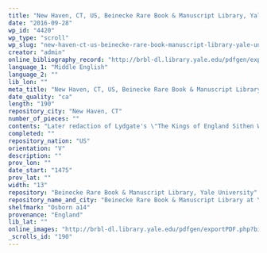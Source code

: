 ```yaml
---
title: "New Haven, CT, US, Beinecke Rare Book & Manuscript Library, Yale University, Osborn a14"
date: "2016-09-28"
wp_id: "4420"
wp_type: "scroll"
wp_slug: "new-haven-ct-us-beinecke-rare-book-manuscript-library-yale-university-osborn-a14"
creator: "admin"
online_bibliography_record: "http://brbl-dl.library.yale.edu/pdfgen/exportPDF.php?bibid=10877313&solrid=3812495"
language_1: "Middle English"
language_2: ""
lib_lon: ""
meta_title: "New Haven, CT, US, Beinecke Rare Book & Manuscript Library, Yale University, Osborn a14"
date_quality: "ca"
length: "190"
repository_city: "New Haven, CT"
number_of_pieces: ""
contents: "Later redaction of Lydgate's \"The Kings of England Sithen William the Conqueror,\" the reigns of the kings of England beginning with William, Duke of Normandy and continuing to the reign of Henry VI."
completed: ""
repository_nation: "US"
orientation: "V"
description: ""
prov_lon: ""
date_start: "1475"
prov_lat: ""
width: "13"
repository: "Beinecke Rare Book & Manuscript Library, Yale University"
repository_name_and_city: "Beinecke Rare Book & Manuscript Library at Yale University, New Haven CT US"
shelfmark: "Osborn a14"
provenance: "England"
lib_lat: ""
online_images: "http://brbl-dl.library.yale.edu/pdfgen/exportPDF.php?bibid=10877313&solrid=3812495"
_scrolls_id: "190"
---
```



